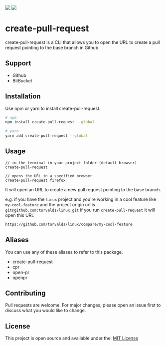 [<img src="https://img.shields.io/npm/dt/create-pull-request.svg">](https://www.npmjs.com/package/create-pull-request)
[<img src="https://img.shields.io/npm/v/create-pull-request.svg">](https://www.npmjs.com/package/create-pull-request)

# create-pull-request

create-pull-request is a CLI that allows you to open the URL to create a pull request pointing to the base branch in Github.

## Support
- Github
- BitBucket

## Installation

Use npm or yarn to install create-pull-request.

```bash
# npm
npm install create-pull-request --global

# yarn
yarn add create-pull-request --global
```

## Usage

```
// in the terminal in your project folder (default browser)
create-pull-request
```

```
// opens the URL in a specified browser
create-pull-request firefox
```

It will open an URL to create a new pull request pointing to the base branch.

e.g.
if you have the `linux` project and you're working in a cool feature like `my-cool-feature` and the project origin url is `git@github.com:torvalds/linux.git` if you run `create-pull-request` it will open this URL

```bash
https://github.com/torvalds/linux/compare/my-cool-feature
```

## Aliases
You can use any of these aliases to refer to this package.
- create-pull-request
- cpr
- open-pr
- openpr

## Contributing

Pull requests are welcome. For major changes, please open an issue first to discuss what you would like to change.

## License

This project is open source and available under the: [MIT License](LICENSE)
